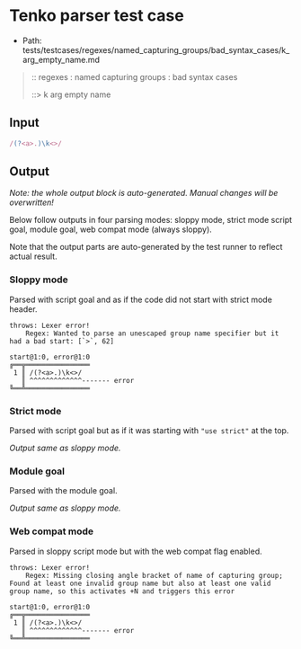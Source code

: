 # Tenko parser test case

- Path: tests/testcases/regexes/named_capturing_groups/bad_syntax_cases/k_arg_empty_name.md

> :: regexes : named capturing groups : bad syntax cases
>
> ::> k arg empty name

## Input

`````js
/(?<a>.)\k<>/
`````

## Output

_Note: the whole output block is auto-generated. Manual changes will be overwritten!_

Below follow outputs in four parsing modes: sloppy mode, strict mode script goal, module goal, web compat mode (always sloppy).

Note that the output parts are auto-generated by the test runner to reflect actual result.

### Sloppy mode

Parsed with script goal and as if the code did not start with strict mode header.

`````
throws: Lexer error!
    Regex: Wanted to parse an unescaped group name specifier but it had a bad start: [`>`, 62]

start@1:0, error@1:0
╔══╦════════════════
 1 ║ /(?<a>.)\k<>/
   ║ ^^^^^^^^^^^^^------- error
╚══╩════════════════

`````

### Strict mode

Parsed with script goal but as if it was starting with `"use strict"` at the top.

_Output same as sloppy mode._

### Module goal

Parsed with the module goal.

_Output same as sloppy mode._

### Web compat mode

Parsed in sloppy script mode but with the web compat flag enabled.

`````
throws: Lexer error!
    Regex: Missing closing angle bracket of name of capturing group; Found at least one invalid group name but also at least one valid group name, so this activates +N and triggers this error

start@1:0, error@1:0
╔══╦════════════════
 1 ║ /(?<a>.)\k<>/
   ║ ^^^^^^^^^^^^^------- error
╚══╩════════════════

`````


